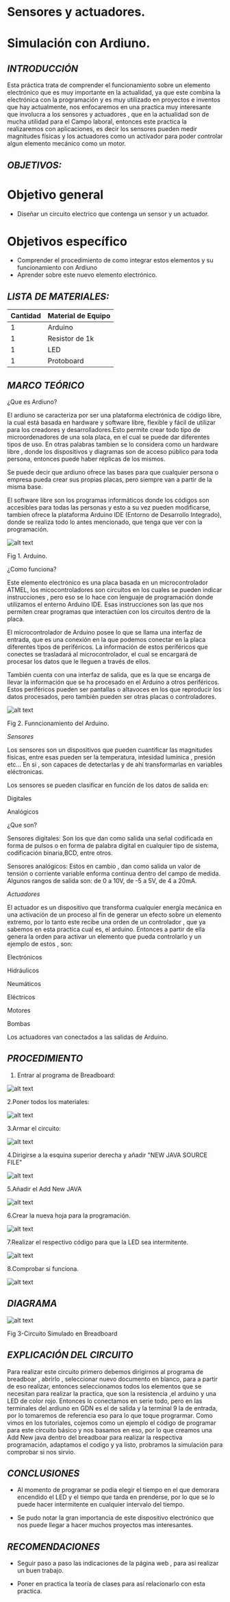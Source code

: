 # Sensores y actuadores.
# Simulación con Ardiuno.
## *INTRODUCCIÓN*
Esta práctica trata de comprender el funcionamiento sobre un elemento electrónico que es muy importante en la actualidad, ya que este combina la electrónica con la programación y es muy utilizado en proyectos e inventos que hay actualmente, nos enfocaremos en una practica muy interesante que involucra a los sensores y actuadores , que en la actualidad son de mucha utilidad para el Campo laboral, entonces este practica la realizaremos con aplicaciones, es decir los sensores pueden medir magnitudes físicas  y los actuadores como un activador para poder controlar algun elemento mecánico como un motor.
## *OBJETIVOS:*

# Objetivo general
- Diseñar un circuito electrico que contenga un sensor y un actuador.

# Objetivos específico
- Comprender el procedimiento de como integrar estos elementos y su funcionamiento con Ardiuno
- Aprender sobre este nuevo elemento electrónico.

## *LISTA DE MATERIALES:*

| Cantidad | Material de Equipo |
| ------------- | ------------- |
| 1  | Arduino |
|  1 | Resistor de 1k  |
|  1 | LED    |
| 1  | Protoboard      |

## *MARCO TEÓRICO*
¿Que es Ardiuno?

El ardiuno se caracteriza por ser una plataforma electrónica de código libre, la cual está basada en hardware y software libre, flexible y fácil de utilizar para los creadores y desarrolladores.Esto permite crear todo tipo de microordenadores de una sola placa, en el cual se puede dar diferentes tipos de uso.
En otras palabras tambien se lo considera como un hardware libre , donde los dispositivos y diagramas son de acceso público para toda persona, entonces puede haber réplicas de los mismos.

Se puede decir que ardiuno ofrece las bases para que cualquier persona o empresa pueda crear sus propias placas, pero siempre van a partir de la misma base.

El software libre son los programas informáticos donde los códigos son accesibles para todas las personas y esto a su vez pueden modificarse, tambien ofrece la plataforma Arduino IDE (Entorno de Desarrollo Integrado), donde se realiza todo lo antes mencionado, que tenga que ver con la programación.


![alt text](https://github.com/Kevi7k/Trabajo-Extra/blob/master/im%C3%A1genes/arduino.jpg)

Fig 1. Arduino.


¿Como funciona?

Este elemento electrónico es una placa basada en un microcontrolador ATMEL, los micocontroladores son circuitos en los cuales se pueden indicar instrucciones , pero eso se lo hace con lenguaje de programación donde utilizamos el enterno Arduino IDE. Esas instrucciones son las que nos permiten crear programas que interactúen con los circuitos dentro de la placa.

El microcontrolador de Arduino posee lo que se llama una interfaz de entrada, que es una conexión en la que podemos conectar en la placa diferentes tipos de periféricos. La información de estos periféricos que conectes se trasladará al microcontrolador, el cual se encargará de procesar los datos que le lleguen a través de ellos.

También cuenta con una interfaz de salida, que es la que se encarga de llevar la información que se ha procesado en el Arduino a otros periféricos. Estos periféricos pueden ser pantallas o altavoces en los que reproducir los datos procesados, pero también pueden ser otras placas o controladores.

![alt text](https://github.com/Kevi7k/Trabajo-Extra/blob/master/im%C3%A1genes/como%20funciona.jpg)

Fig 2. Funncionamiento del Arduino.

*Sensores*

Los sensores son un dispositivos que pueden cuantificar las magnitudes físicas, entre esas pueden ser la temperatura, intesidad lumínica , presión etc...
En si , son capaces de detectarlas y de ahí transformarlas en  variables eléctronicas.


Los sensores se pueden clasificar en función de los datos de salida en:

Digitales

Analógicos

¿Que son?

Sensores digitales: Son los que dan como salida una señal codificada en forma de pulsos o en forma de palabra digital en cualquier tipo de sistema, codificación binaria,BCD, entre otros.

Sensores analógicos: Estos en cambio , dan como salida un  valor de tensión o corriente variable enforma continua dentro del campo de medida. Algunos rangos de salida son: 
de  0 a 10V, de -5 a 5V, de 4 a 20mA.

*Actuadores*

El actuador es un dispositivo que transforma cualquier energía mecánica en una activación de un proceso al fin de generar un efecto sobre un elemento extremo, por lo tanto este recibe una orden de un controlador , que ya sabemos en esta practica cual es, el arduino. Entonces a partir de ella genera la orden para activar un elemento que pueda controlarlo y un ejemplo de estos , son:

Electrónicos

Hidráulicos

Neumáticos

Eléctricos

Motores

Bombas

Los actuadores van conectados a las salidas de Arduino.


## *PROCEDIMIENTO*
1. Entrar al programa de Breadboard:

![alt text](https://github.com/Kevi7k/Trabajo-Extra/blob/master/im%C3%A1genes/Paso%201.png)

2.Poner todos los materiales:

![alt text](https://github.com/Kevi7k/Trabajo-Extra/blob/master/im%C3%A1genes/paso%202.png)

3.Armar el circuito:

![alt text](https://github.com/Kevi7k/Trabajo-Extra/blob/master/im%C3%A1genes/Paso%203.png)

4.Dirigirse a la esquina superior derecha y añadir "NEW JAVA SOURCE FILE"

![alt text](https://github.com/Kevi7k/Trabajo-Extra/blob/master/im%C3%A1genes/paso%204.png)

5.Añadir el Add New JAVA

![alt text](https://github.com/Kevi7k/Trabajo-Extra/blob/master/im%C3%A1genes/paso%205.png)

6.Crear la nueva hoja para la programación.

![alt text](https://github.com/Kevi7k/Trabajo-Extra/blob/master/im%C3%A1genes/paso%206.png)

7.Realizar el respectivo código para que la LED sea intermitente.

![alt text](https://github.com/Kevi7k/Trabajo-Extra/blob/master/im%C3%A1genes/paso%207.png)

8.Comprobar si funciona.

![alt text](https://github.com/Kevi7k/Trabajo-Extra/blob/master/im%C3%A1genes/Paso%208.png)

## *DIAGRAMA*

![alt text](https://github.com/Kevi7k/Trabajo-Extra/blob/master/im%C3%A1genes/diagrama.png)

Fig 3-Circuito Simulado en Breadboard

## *EXPLICACIÓN DEL CIRCUITO*

Para realizar este circuito primero debemos dirigirnos al programa de breadboar , abrirlo , seleccionar nuevo documento en blanco, para a partir de eso realizar, entonces seleccionamos todos los elementos que se necesitan para realizar la practica, que son la resistencia ,el arduino y una LED de color rojo. Entonces lo conectamos en serie todo, pero en las terminales del ardiuno en GDN es el de salida y la terminal 9 la de entrada, por lo tomaremos de referencia eso para lo que toque prograrmar.
Como vimos en los tutoriales, cojemos como un ejemplo el código de programar para este circuito básico y nos basamos en eso, por lo que creamos una Add New java dentro del breadboar para realizar la respectiva programación, adaptamos el codigo y ya listo, probramos la simulación para comprobar si nos sirvio.

## *CONCLUSIONES*

- Al momento de programar se podia elegir el tiempo en el que demorara encendido el LED y el tiempo que tarda en prenderse, por lo que se lo puede hacer intermitente en cualquier intervalo del tiempo.

- Se pudo notar la gran importancia de este dispositivo electrónico que nos puede llegar a hacer muchos proyectos mas interesantes.

## *RECOMENDACIONES*
- Seguir paso a paso las indicaciones de la página web , para así realizar un buen trabajo.

- Poner en practica la teoría de clases para así relacionarlo con esta practica.
